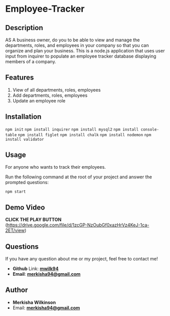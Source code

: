 # Employee-Tracker

## Description

AS A business owner, do you to be able to view and manage the departments, roles, and employees in your company so that you can organize and plan your business. This is a node.js application that uses user input from inquirer to populate an employee tracker database displaying members of a company.


## Features

1. View of all departments, roles, employees
2. Add departments, roles, employees
3. Update an employee role


## Installation

`npm init`
`npm install inquirer`
`npm install mysql2`
`npm install console-table`
`npm install figlet`
`npm install chalk`
`npm install nodemon`
`npm install validator`

## Usage

For anyone who wants to track their employees.

Run the following command at the root of your project and answer the prompted questions:
  
`npm start`

## Demo Video
**CLICK THE PLAY BUTTON**  
(https://drive.google.com/file/d/1zcGP-NzOubGf0xazHrVz4KeJ-1ca-2ET/view)

## Questions

 If you have any question about me or my project, feel free to contact me!

- **Github** Link: [**mwilk94**](https://github.com/mwilk94)
- **Email**: **merkisha94@gmail.com**

## Author

- **Merkisha Wilkinson**
- Email: **merkisha94@gmail.com**


